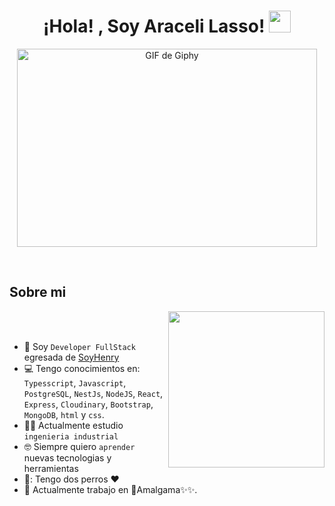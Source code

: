 <h1 align="center">¡Hola! , Soy Araceli Lasso! <img src="https://media.giphy.com/media/hvRJCLFzcasrR4ia7z/giphy.gif" width="35"></h1>
<p align="center">
    <!-- GIF usando un enlace directo -->
    <img src="[https://media.giphy.com/media/13rQ7rrTrvZXlm/giphy.gi](https://media.giphy.com/media/v1.Y2lkPTc5MGI3NjExejVucHRnajRqZWg2bWdkeWYwN294NGd5c2xod2tpZmdhOWtpYWpuNCZlcD12MV9naWZzX3NlYXJjaCZjdD1n/ORjfgiG9ZtxcQQwZzv/giphy.gif" width="480" height="317" alt="GIF de Giphy">
</p>
<br>

	
## Sobre mi

<picture> <img align="right" src="https://github.com/7oSkaaa/7oSkaaa/blob/main/Images/Right_Side.gif?raw=true" width = 250px></picture>

<br><br>

- :school: Soy `Developer FullStack` egresada de [SoyHenry]([[http://suez.edu.eg/ar/%d9%83%d9%84%d9%8a%d8%a9-%d8%a7%d9%84%d8%ad%d8%a7%d8%b3%d8%a8%d8%a7%d8%aa-%d9%88%d8%a7%d9%84%d9%85%d8%b9%d9%84%d9%88%d9%85%d8%a7%d8%aa/](https://www.soyhenry.com/)](https://www.soyhenry.com/))
- :computer: Tengo conocimientos en: `Typesscript`, `Javascript`, `PostgreSQL`, `NestJs`, `NodeJS`, `React`, `Express`, `Cloudinary`, `Bootstrap`, `MongoDB`, `html` y `css`.
- :student: Actualmente estudio `ingenieria industrial`
- :nerd_face: Siempre quiero `aprender` nuevas tecnologias y herramientas
- 🐶: Tengo dos perros ❤️
- :thinking: Actualmente trabajo en 🌟​Amalgama✨​✨​​.
<br>
